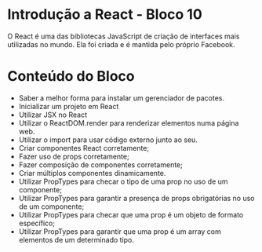 # Introdução a React - Bloco 10

O React é uma das bibliotecas JavaScript de criação de interfaces mais utilizadas no mundo. Ela foi criada e é mantida pelo próprio Facebook.

# Conteúdo do Bloco

- Saber a melhor forma para instalar um gerenciador de pacotes.
- Inicializar um projeto em React
- Utilizar JSX no React
- Utilizar o ReactDOM.render para renderizar elementos numa página web.
- Utilizar o import para usar código externo junto ao seu.
- Criar componentes React corretamente;
- Fazer uso de props corretamente;
- Fazer composição de componentes corretamente;
- Criar múltiplos componentes dinamicamente.
- Utilizar PropTypes para checar o tipo de uma prop no uso de um componente;
- Utilizar PropTypes para garantir a presença de props obrigatórias no uso de um componente;
- Utilizar PropTypes para checar que uma prop é um objeto de formato específico;
- Utilizar PropTypes para garantir que uma prop é um array com elementos de um determinado tipo.
